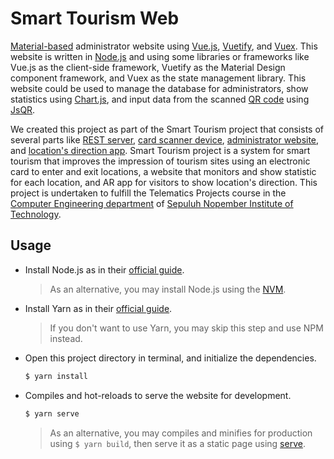 # Smart Tourism Web

[Material-based](https://material.io/) administrator website using [Vue.js](https://vuejs.org/), [Vuetify](https://vuetifyjs.com/en/), and [Vuex](https://vuex.vuejs.org/).
This website is written in [Node.js](https://nodejs.org/en/) and using some libraries or frameworks like Vue.js as the client-side framework, Vuetify as the Material Design component framework, and Vuex as the state management library.
This website could be used to manage the database for administrators, show statistics using [Chart.js](https://www.chartjs.org/), and input data from the scanned [QR code](https://en.wikipedia.org/wiki/QR_code) using [JsQR](https://www.npmjs.com/package/jsqr).

We created this project as part of the Smart Tourism project that consists of several parts like [REST server](https://github.com/threeal/smart-tourism-server), [card scanner device](https://github.com/threeal/smart-tourism-device), [administrator website](https://github.com/threeal/smart-tourism-web), and [location's direction app](https://github.com/threeal/smart-tourism-app).
Smart Tourism project is a system for smart tourism that improves the impression of tourism sites using an electronic card to enter and exit locations, a website that monitors and show statistic for each location, and AR app for visitors to show location's direction.
This project is undertaken to fulfill the Telematics Projects course in the [Computer Engineering department](https://www.its.ac.id/study-at-its/faculties-and-departments/faculty-electrical-technology/computer-engineering/) of [Sepuluh Nopember Institute of Technology](https://www.its.ac.id/).

## Usage

- Install Node.js as in their [official guide](https://nodejs.org/en/download/).
  > As an alternative, you may install Node.js using the [NVM](https://github.com/nvm-sh/nvm).
- Install Yarn as in their [official guide](https://classic.yarnpkg.com/en/docs/install/).
  > If you don't want to use Yarn, you may skip this step and use NPM instead.
- Open this project directory in terminal, and initialize the dependencies.
  ```bash
  $ yarn install
  ```
- Compiles and hot-reloads to serve the website for development.
  ```bash
  $ yarn serve
  ```
  > As an alternative, you may compiles and minifies for production using `$ yarn build`, then serve it as a static page using [serve](https://www.npmjs.com/package/serve).

